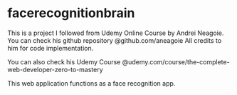 # facerecognitionbrain

This is a project I followed from Udemy Online Course by Andrei Neagoie.
You can check his github repository @github.com/aneagoie
All credits to him for code implementation.

You can also check his Udemy Course @udemy.com/course/the-complete-web-developer-zero-to-mastery

This web application functions as a face recognition app.
